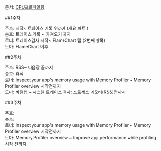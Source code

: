 
문서: [CPU프로파일링](https://developer.android.com/studio/profile/android-profiler?hl=en)

##1주차 

주호:  시작~ 트레이스 기록 위까지 (개요 파트 )  
승호: 트레이스 기록 ~ 가져오기 까지   
로너: 트레이스검사 시작~ FlameChart 탭 (2번째 항목)  
도마: FlameChart 이후 

##2주차

주호:  RSS~ 다음장 끝까지  
승호:  휴식   
로너:  Inspect your app's memory usage with Memory Profiler ~ Memory Profiler overview 시작전까지   
도마:  바텀업 ~ 시스템 트레이스 검사: 프로세스 메모리(RSS)전까지  


##3주차

주호:  
승호:  
로너:  Inspect your app's memory usage with Memory Profiler ~ Memory Profiler overview 시작전까지   
도마:  Memory Profiler overview ~ Improve app performance while profiling 시작 전까지 
